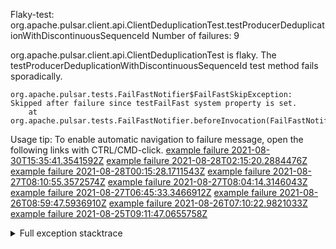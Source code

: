         
Flaky-test: org.apache.pulsar.client.api.ClientDeduplicationTest.testProducerDeduplicationWithDiscontinuousSequenceId
Number of failures: 9

org.apache.pulsar.client.api.ClientDeduplicationTest is flaky. The testProducerDeduplicationWithDiscontinuousSequenceId test method fails sporadically.

```
org.apache.pulsar.tests.FailFastNotifier$FailFastSkipException: Skipped after failure since testFailFast system property is set.
	at org.apache.pulsar.tests.FailFastNotifier.beforeInvocation(FailFastNotifier.java:88)

```

Usage tip: To enable automatic navigation to failure message, open the following links with CTRL/CMD-click.
[example failure 2021-08-30T15:35:41.3541592Z](https://github.com/apache/pulsar/runs/3463119398?check_suite_focus=true#step:9:3249)
[example failure 2021-08-28T02:15:20.2884476Z](https://github.com/apache/pulsar/runs/3448473880?check_suite_focus=true#step:9:2246)
[example failure 2021-08-28T00:15:28.1711543Z](https://github.com/apache/pulsar/runs/3447917315?check_suite_focus=true#step:9:1614)
[example failure 2021-08-27T08:10:55.3572574Z](https://github.com/apache/pulsar/runs/3440980370?check_suite_focus=true#step:9:2313)
[example failure 2021-08-27T08:04:14.3146043Z](https://github.com/apache/pulsar/runs/3440855241?check_suite_focus=true#step:9:2238)
[example failure 2021-08-27T06:45:33.3466912Z](https://github.com/apache/pulsar/runs/3440411158?check_suite_focus=true#step:9:2239)
[example failure 2021-08-26T08:59:47.5936910Z](https://github.com/apache/pulsar/runs/3430539961?check_suite_focus=true#step:9:2948)
[example failure 2021-08-26T07:10:22.9821033Z](https://github.com/apache/pulsar/runs/3429892136?check_suite_focus=true#step:9:2300)
[example failure 2021-08-25T09:11:47.0655758Z](https://github.com/apache/pulsar/runs/3420085427?check_suite_focus=true#step:10:2210)


<details>
<summary>Full exception stacktrace</summary>
<code><pre>
org.apache.pulsar.tests.FailFastNotifier$FailFastSkipException: Skipped after failure since testFailFast system property is set.
	at org.apache.pulsar.tests.FailFastNotifier.beforeInvocation(FailFastNotifier.java:88)

</pre></code>
</details>

